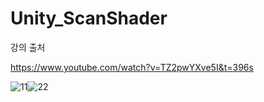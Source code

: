 # Unity_ScanShader

강의 출처

https://www.youtube.com/watch?v=TZ2pwYXve5I&t=396s

![11](https://github.com/Gyokujin/Unity_ScanShader/assets/74170514/9e691604-ee71-4852-8122-a68a2b2e959d)![22](https://github.com/Gyokujin/Unity_ScanShader/assets/74170514/c31f6157-d9e5-4ddc-9a48-6df332b54993)
